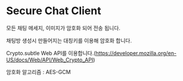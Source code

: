 # Secure Chat Client

모든 채팅 메세지, 이미지가 암호화 되어 전송 됩니다.

채팅방 생성시 만들어지는 대칭키를 이용해 암호화 합니다.

Crypto.subtle Web API를 이용합니다.(https://developer.mozilla.org/en-US/docs/Web/API/Web_Crypto_API)

암호화 알고리즘 : AES-GCM
